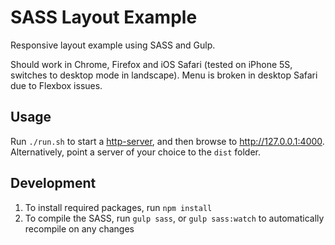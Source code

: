 # SASS Layout Example

Responsive layout example using SASS and Gulp.

Should work in Chrome, Firefox and iOS Safari (tested on iPhone 5S, switches to desktop mode in landscape). Menu is broken in desktop Safari due to Flexbox issues.

## Usage

Run `./run.sh` to start a [http-server](https://www.npmjs.com/package/http-server), and then browse to http://127.0.0.1:4000.
Alternatively, point a server of your choice to the `dist` folder.

## Development

1. To install required packages, run `npm install`
2. To compile the SASS, run `gulp sass`, or `gulp sass:watch` to automatically recompile on any changes
